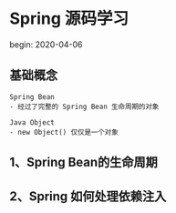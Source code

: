 # Spring 源码学习
begin: 2020-04-06

## 基础概念
```
Spring Bean
- 经过了完整的 Spring Bean 生命周期的对象

Java Object
- new Object() 仅仅是一个对象
```

## 1、Spring Bean的生命周期





## 2、Spring 如何处理依赖注入

